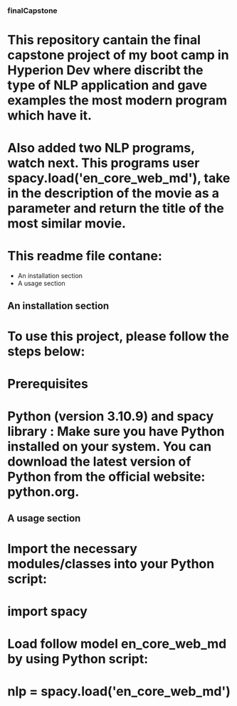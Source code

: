 ### finalCapstone
# This  repository cantain the final capstone project of my boot camp in Hyperion Dev where discribt the type of NLP application and gave examples the most modern program which have it.  
# Also added two NLP programs,  watch next.  This programs user spacy.load('en_core_web_md'), take in the description of the movie as a parameter and return the title of the most similar movie.

# This readme file contane:

* An installation section
* A usage section

##  An installation section
# To use this project, please follow the steps below:

# Prerequisites
# Python (version 3.10.9) and spacy library : Make sure you have Python installed on your system. You can download the latest version of Python from the official website: python.org.

## A usage section
# Import the necessary modules/classes into your Python script:

# import spacy

# Load follow model en_core_web_md by using Python script:

# nlp = spacy.load('en_core_web_md')
